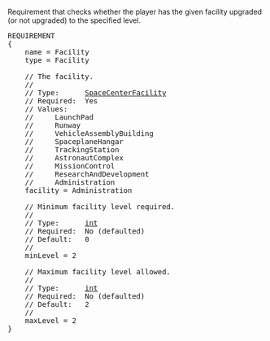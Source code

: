 Requirement that checks whether the player has the given facility upgraded (or not upgraded) to the specified level.

<pre>
REQUIREMENT
{
    name = Facility
    type = Facility

    // The facility.
    //
    // Type:      <a href="Enumeration-Type">SpaceCenterFacility</a>
    // Required:  Yes
    // Values:
    //     LaunchPad
    //     Runway
    //     VehicleAssemblyBuilding
    //     SpaceplaneHangar
    //     TrackingStation
    //     AstronautComplex
    //     MissionControl
    //     ResearchAndDevelopment
    //     Administration
    facility = Administration

    // Minimum facility level required.
    //
    // Type:      <a href="Numeric-Type">int</a>
    // Required:  No (defaulted)
    // Default:   0
    //
    minLevel = 2

    // Maximum facility level allowed.
    //
    // Type:      <a href="Numeric-Type">int</a>
    // Required:  No (defaulted)
    // Default:   2
    //
    maxLevel = 2
}
</pre>
